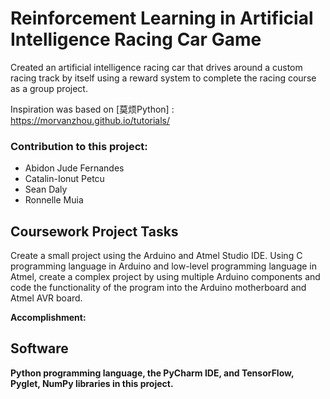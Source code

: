 # Reinforcement Learning in Artificial Intelligence Racing Car Game

Created an artificial intelligence racing car that drives around a custom racing track by itself using a reward system to complete the racing course as a group project.

Inspiration was based on [莫烦Python] : https://morvanzhou.github.io/tutorials/

### Contribution to this project:
- Abidon Jude Fernandes
- Catalin-Ionut Petcu
- Sean Daly
- Ronnelle Muia

## Coursework Project Tasks

Create a small project using the Arduino and Atmel Studio IDE. Using C programming language in Arduino and low-level programming language in Atmel, create a complex project by using multiple Arduino components and code the functionality of the program into the Arduino motherboard and Atmel AVR board.


**Accomplishment:**


## Software
**Python programming language, the PyCharm IDE, and TensorFlow, Pyglet, NumPy libraries in this project.**

